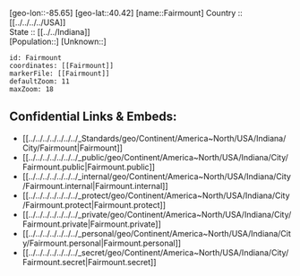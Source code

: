 ﻿---
location: [40.42,-85.65] 
mapzoom: [7,12] 
mapmarker: city 
type: City
tags:
- geo/City


SpocWebEntityId: 30116
isDeleted: false
confidential: public

---
[geo-lon::-85.65] 
[geo-lat::40.42] 
[name::Fairmount] 
Country :: [[../../../../USA]]  
State :: [[../../Indiana]]  
[Population::] 
[Unknown::] 


```leaflet
id: Fairmount
coordinates: [[Fairmount]] 
markerFile: [[Fairmount]] 
defaultZoom: 11 
maxZoom: 18
```


## Confidential Links & Embeds: 
- [[../../../../../../../_Standards/geo/Continent/America~North/USA/Indiana/City/Fairmount|Fairmount]] 
- [[../../../../../../../_public/geo/Continent/America~North/USA/Indiana/City/Fairmount.public|Fairmount.public]] 
- [[../../../../../../../_internal/geo/Continent/America~North/USA/Indiana/City/Fairmount.internal|Fairmount.internal]] 
- [[../../../../../../../_protect/geo/Continent/America~North/USA/Indiana/City/Fairmount.protect|Fairmount.protect]] 
- [[../../../../../../../_private/geo/Continent/America~North/USA/Indiana/City/Fairmount.private|Fairmount.private]] 
- [[../../../../../../../_personal/geo/Continent/America~North/USA/Indiana/City/Fairmount.personal|Fairmount.personal]] 
- [[../../../../../../../_secret/geo/Continent/America~North/USA/Indiana/City/Fairmount.secret|Fairmount.secret]] 
